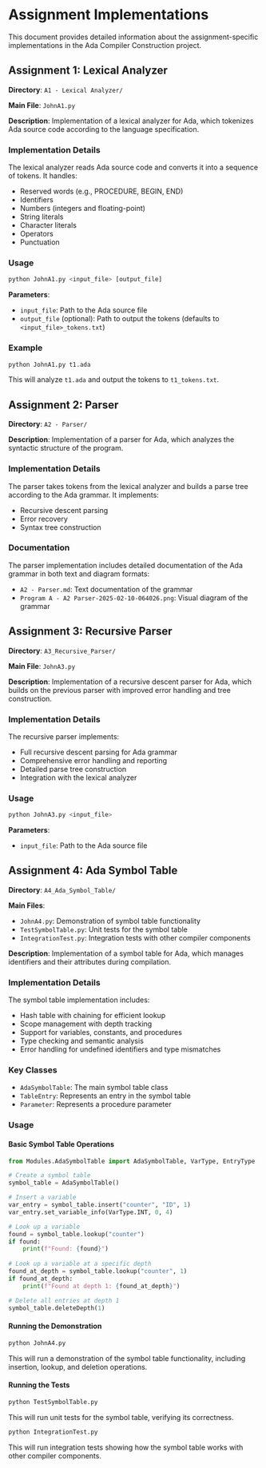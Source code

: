 # Assignment Implementations

This document provides detailed information about the assignment-specific implementations in the Ada Compiler Construction project.

## Assignment 1: Lexical Analyzer

**Directory**: `A1 - Lexical Analyzer/`

**Main File**: `JohnA1.py`

**Description**: Implementation of a lexical analyzer for Ada, which tokenizes Ada source code according to the language specification.

### Implementation Details

The lexical analyzer reads Ada source code and converts it into a sequence of tokens. It handles:

- Reserved words (e.g., PROCEDURE, BEGIN, END)
- Identifiers
- Numbers (integers and floating-point)
- String literals
- Character literals
- Operators
- Punctuation

### Usage

```python
python JohnA1.py <input_file> [output_file]
```

**Parameters**:
- `input_file`: Path to the Ada source file
- `output_file` (optional): Path to output the tokens (defaults to `<input_file>_tokens.txt`)

### Example

```bash
python JohnA1.py t1.ada
```

This will analyze `t1.ada` and output the tokens to `t1_tokens.txt`.

## Assignment 2: Parser

**Directory**: `A2 - Parser/`

**Description**: Implementation of a parser for Ada, which analyzes the syntactic structure of the program.

### Implementation Details

The parser takes tokens from the lexical analyzer and builds a parse tree according to the Ada grammar. It implements:

- Recursive descent parsing
- Error recovery
- Syntax tree construction

### Documentation

The parser implementation includes detailed documentation of the Ada grammar in both text and diagram formats:

- `A2 - Parser.md`: Text documentation of the grammar
- `Program A - A2 Parser-2025-02-10-064026.png`: Visual diagram of the grammar

## Assignment 3: Recursive Parser

**Directory**: `A3_Recursive_Parser/`

**Main File**: `JohnA3.py`

**Description**: Implementation of a recursive descent parser for Ada, which builds on the previous parser with improved error handling and tree construction.

### Implementation Details

The recursive parser implements:

- Full recursive descent parsing for Ada grammar
- Comprehensive error handling and reporting
- Detailed parse tree construction
- Integration with the lexical analyzer

### Usage

```python
python JohnA3.py <input_file>
```

**Parameters**:
- `input_file`: Path to the Ada source file

## Assignment 4: Ada Symbol Table

**Directory**: `A4_Ada_Symbol_Table/`

**Main Files**:
- `JohnA4.py`: Demonstration of symbol table functionality
- `TestSymbolTable.py`: Unit tests for the symbol table
- `IntegrationTest.py`: Integration tests with other compiler components

**Description**: Implementation of a symbol table for Ada, which manages identifiers and their attributes during compilation.

### Implementation Details

The symbol table implementation includes:

- Hash table with chaining for efficient lookup
- Scope management with depth tracking
- Support for variables, constants, and procedures
- Type checking and semantic analysis
- Error handling for undefined identifiers and type mismatches

### Key Classes

- `AdaSymbolTable`: The main symbol table class
- `TableEntry`: Represents an entry in the symbol table
- `Parameter`: Represents a procedure parameter

### Usage

#### Basic Symbol Table Operations

```python
from Modules.AdaSymbolTable import AdaSymbolTable, VarType, EntryType

# Create a symbol table
symbol_table = AdaSymbolTable()

# Insert a variable
var_entry = symbol_table.insert("counter", "ID", 1)
var_entry.set_variable_info(VarType.INT, 0, 4)

# Look up a variable
found = symbol_table.lookup("counter")
if found:
    print(f"Found: {found}")
    
# Look up a variable at a specific depth
found_at_depth = symbol_table.lookup("counter", 1)
if found_at_depth:
    print(f"Found at depth 1: {found_at_depth}")

# Delete all entries at depth 1
symbol_table.deleteDepth(1)
```

#### Running the Demonstration

```bash
python JohnA4.py
```

This will run a demonstration of the symbol table functionality, including insertion, lookup, and deletion operations.

#### Running the Tests

```bash
python TestSymbolTable.py
```

This will run unit tests for the symbol table, verifying its correctness.

```bash
python IntegrationTest.py
```

This will run integration tests showing how the symbol table works with other compiler components.
